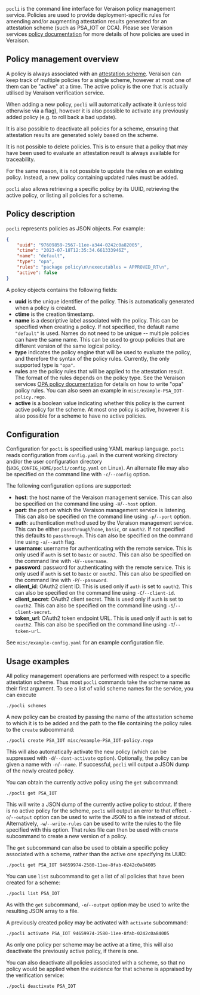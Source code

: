 `pocli` is the command line interface for Veraison policy management service.
Policies are used to provide deployment-specific rules for amending and/or
augmenting attestation results generated for an attestation scheme (such as
PSA_IOT or CCA). Please see Veraison services [policy documentation] for more
details of how policies are used in Veraison.

[policy documentation]: https://github.com/veraison/services/tree/main/policy#readme


## Policy management overview

A policy is always associated with an [attestation scheme]. Veraison can keep
track of multiple policies for a single scheme, however at most one of them
can be "active" at a time. The active policy is the one that is actually
utilised by Veraison verification service.

When adding a new policy, `pocli` will automatically activate it (unless told
otherwise via a flag), however it is also possible to activate any previously
added policy (e.g. to roll back a bad update).

It is also possible to deactivate all policies for a scheme, ensuring that
attestation results are generated solely based on the scheme.

It is not possible to delete policies. This is to ensure that a policy that may
have been used to evaluate an attestation result is always available for
traceability.

For the same reason, it is not possible to update the rules on an existing
policy. Instead, a new policy containing updated rules must be added.

`pocli` also allows retrieving a specific policy by its UUID, retrieving the
active policy, or listing all policies for a scheme.

[attestation scheme]: https://github.com/veraison/services/tree/main/scheme


## Policy description

`pocli` represents policies as JSON objects. For example:

```json
{
    "uuid": "97609859-2567-11ee-a344-0242c0a82005",
    "ctime": "2023-07-18T12:35:34.661333946Z",
    "name": "default",
    "type": "opa",
    "rules": "package policy\n\nexecutables = APPROVED_RT\n",
    "active": false
}
```

A policy objects contains the following fields:

- **uuid** is the unique identifier of the policy. This is automatically
  generated when a policy is created.
- **ctime** is the creation timestamp.
- **name** is a descriptive label associated with the policy. This can be
  specified when creating a policy. If not specified, the default name
  `"default"` is used. Names do not need to be unique -- multiple policies can
  have the same name. This can be used to group policies that are different
  version of the same logical policy.
- **type** indicates the policy engine that will be used to evaluate the
  policy, and therefore the syntax of the policy rules. Currently, the only
  supported type is `"opa"`.
- **rules** are the policy rules that will be applied to the attestation
  result. The format of the rules depends on the policy type. See the Veraison
  services [OPA policy documentation] for details on how to write "opa"
  policy rules. You can also seen an example in
  `misc/example-PSA_IOT-policy.rego`.
- **active** is a boolean value indicating whether this policy is the current
  active policy for the scheme. At most one policy is active, however it is
  also possible for a scheme to have no active policies.

[OPA policy documentation]: https://github.com/veraison/services/blob/main/policy/README.opa.md


## Configuration

Configuration for `pocli` is specified using YAML markup language. `pocli`
reads configuration from `config.yaml` in the current working directory and/or
the user configuration directory (`$XDG_CONFIG_HOME/pocli/config.yaml` on
Linux). An alternate file may also be specified on the command line with
`-c`/`--config` option.

The following configuration options are supported:

- **host**: the host name of the Veraison management service. This can also be
  specified on the command line using `-H`/`--host` option.
- **port**: the port on which the Veraison management service is listening.
  This can also be specified on the command line using `-p`/`--port` option.
- **auth**: authentication method used by the Veraison management service. This
  can be either `passthrough`/`none`, `basic`, or `oauth2`. If not specified
  this defaults to `passthrough`. This can also be specified on the command
  line using `-a`/`--auth` flag.
- **username**: username for authenticating with the remote service. This is
  only used if `auth` is set to `basic` or `oauth2`. This can also be specified
  on the command line with `-U`/`--username`.
- **password**: password for authenticating with the remote service. This is
  only used if `auth` is set to `basic` or `oauth2`. This can also be specified
  on the command line with `-P`/`--password`.
- **client_id**: OAuth2 client ID. This is used only if `auth` is set to `oauth2`.
  This can also be specified on the command line using `-C`/`--client-id`.
- **client_secret**: OAuth2 client secret. This is used only if `auth` is set to
  `oauth2`. This can also be specified on the command line using
  `-S`/`--client-secret`.
- **token_url**: OAuth2 token endpoint URL. This is used only if `auth` is set
  to `oauth2`. This can also be specified on the command line using
  `-T`/`--token-url`.

See `misc/example-config.yaml` for an example configuration file.


## Usage examples

All policy management operations are performed with respect to a specific
attestation scheme. Thus most `pocli` commands take the scheme name as their
first argument. To see a list of valid scheme names for the service, you can
execute

    ./pocli schemes

A new policy can be created by passing the name of the attestation scheme to
which it is to be added and the path to the file containing the policy rules to
the `create` subcommand:

    ./pocli create PSA_IOT misc/example-PSA_IOT-policy.rego

This will also automatically activate the new policy (which can be suppressed
with `-d`/`--dont-activate` option). Optionally, the policy can be given a name
with `-n`/`--name`. If successful, `pocli` will output a JSON dump of the newly
created policy.

You can obtain the currently active policy using the `get` subcommand:

    ./pocli get PSA_IOT

This will write a JSON dump of the currently active policy to stdout. If there
is no active policy for the scheme, `pocli` will output an error to that
effect. `-o`/`--output` option can be used to write the JSON to a file instead
of stdout. Alternatively, `-w`/`--write-rules` can be used to write the rules
to the file specified with this option. That rules file can then be used with
`create` subcommand to create a new version of a policy.

The `get` subcommand can also be used to obtain a specific policy associated
with a scheme, rather than the active one specifying its UUID:

    ./pocli get PSA_IOT 94659974-2580-11ee-8fab-0242c0a84005

You can use `list` subcommand to get a list of all policies that have been
created for a scheme:

    ./pocli list PSA_IOT

As with the `get` subcommand, `-o`/`--output` option may be used to write the
resulting JSON array to a file.

A previously created policy may be activated with `activate` subcommand:

    ./pocli activate PSA_IOT 94659974-2580-11ee-8fab-0242c0a84005

As only one policy per scheme may be active at a time, this will also
deactivate the previously active policy, if there is one.

You can also deactivate all policies associated with a scheme, so that no
policy would be applied when the evidence for that scheme is appraised by the
verification service:

    ./pocli deactivate PSA_IOT
